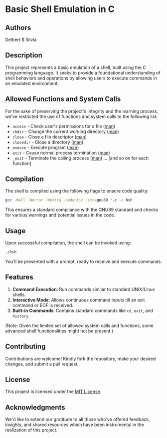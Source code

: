 
# Basic Shell Emulation in C

## Authors
Delbert $ Silvia

## Description
This project represents a basic emulation of a shell, built using the C programming language. It seeks to provide a foundational understanding of shell behaviors and operations by allowing users to execute commands in an emulated environment.

## Allowed Functions and System Calls

For the sake of preserving the project's integrity and the learning process, we've restricted the use of functions and system calls to the following list:

- `access` - Check user's permissions for a file ([man](http://man7.org/linux/man-pages/man2/access.2.html))
- `chdir` - Change the current working directory ([man](http://man7.org/linux/man-pages/man2/chdir.2.html))
- `close` - Close a file descriptor ([man](http://man7.org/linux/man-pages/man2/close.2.html))
- `closedir` - Close a directory ([man](http://man7.org/linux/man-pages/man3/closedir.3.html))
- `execve` - Execute program ([man](http://man7.org/linux/man-pages/man2/execve.2.html))
- `exit` - Cause normal process termination ([man](http://man7.org/linux/man-pages/man3/exit.3.html))
- `_exit` - Terminate the calling process ([man](http://man7.org/linux/man-pages/man2/_exit.2.html))
... [and so on for each function]

## Compilation

The shell is compiled using the following flags to ensure code quality:

```bash
gcc -Wall -Werror -Wextra -pedantic -std=gnu89 *.c -o hsh
```

This ensures a standard compliance with the GNU89 standard and checks for various warnings and potential issues in the code.

## Usage

Upon successful compilation, the shell can be invoked using:

```bash
./hsh
```

You'll be presented with a prompt, ready to receive and execute commands.

## Features

1. **Command Execution**: Run commands similar to standard UNIX/Linux shells.
2. **Interactive Mode**: Allows continuous command inputs till an exit command or EOF is received.
3. **Built-in Commands**: Contains standard commands like `cd`, `exit`, and `history`.

(Note: Given the limited set of allowed system calls and functions, some advanced shell functionalities might not be present.)

## Contributing

Contributions are welcome! Kindly fork the repository, make your desired changes, and submit a pull request.

## License

This project is licensed under the [MIT License](LICENSE).

## Acknowledgments

We'd like to extend our gratitude to all those who've offered feedback, insights, and shared resources which have been instrumental in the realization of this project.
